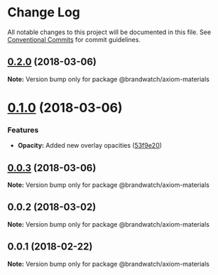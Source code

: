 # Change Log

All notable changes to this project will be documented in this file.
See [Conventional Commits](https://conventionalcommits.org) for commit guidelines.

<a name="0.2.0"></a>
## [0.2.0](https://github.com/HHogg/axiom/compare/@brandwatch/axiom-materials@0.1.0...@brandwatch/axiom-materials@0.2.0) (2018-03-06)




**Note:** Version bump only for package @brandwatch/axiom-materials

<a name="0.1.0"></a>
# [0.1.0](https://github.com/HHogg/axiom/compare/@brandwatch/axiom-materials@0.0.3...@brandwatch/axiom-materials@0.1.0) (2018-03-06)


### Features

* **Opacity:** Added new overlay opacities ([53f9e20](https://github.com/HHogg/axiom/commit/53f9e20))




<a name="0.0.3"></a>
## [0.0.3](https://github.com/HHogg/axiom/compare/@brandwatch/axiom-materials@0.0.2...@brandwatch/axiom-materials@0.0.3) (2018-03-06)




**Note:** Version bump only for package @brandwatch/axiom-materials

<a name="0.0.2"></a>
## 0.0.2 (2018-03-02)




**Note:** Version bump only for package @brandwatch/axiom-materials

<a name="0.0.1"></a>
## 0.0.1 (2018-02-22)




**Note:** Version bump only for package @brandwatch/axiom-materials
